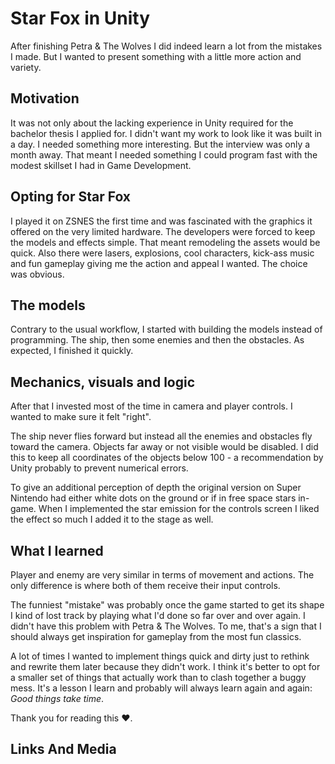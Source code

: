 # Star Fox in Unity

After finishing Petra & The Wolves I did indeed learn a lot from
the mistakes I made. But I wanted to present something with a little more
action and variety.

## Motivation

It was not only about the lacking experience in Unity required
for the bachelor thesis I applied for. 
I didn't want my work to look like it was built in a day.
I needed something more interesting. But the interview was
only a month away. That meant I needed something I could
program fast with the modest skillset I had in Game Development.

## Opting for Star Fox

I played it on ZSNES the first time and
was fascinated with the graphics it offered on the very limited hardware.
The developers were forced to keep the models and effects simple. 
That meant remodeling the assets would be quick.
Also there were lasers, explosions, cool characters, kick-ass music and
fun gameplay giving me the action and appeal I wanted. The choice was obvious.

## The models

Contrary to the usual workflow, I started with building
the models instead of programming. The ship, then some enemies 
and then the obstacles. As expected, I finished it quickly.

## Mechanics, visuals and logic

After that I invested most of the time in camera and player controls.
I wanted to make sure it felt "right".

The ship never flies forward but instead all the enemies and
obstacles fly toward the camera. Objects far away or not visible
would be disabled. I did this to keep all coordinates
of the objects below 100 - a recommendation by Unity probably
to prevent numerical errors.

To give an additional perception of depth the original version on 
Super Nintendo had either white dots on the ground or if in free space
stars in-game. When I implemented the star emission for the controls
screen I liked the effect so much I added it to the stage as well.

## What I learned

Player and enemy are very similar in terms of movement and actions.
The only difference is where both of them receive their input controls.

The funniest "mistake" was probably once the game started to get its
shape I kind of lost track by playing what I'd done so far over and 
over again. I didn't have this problem with Petra & The Wolves. To
me, that's a sign that I should always get inspiration for gameplay
from the most fun classics.

A lot of times I wanted to implement things quick and dirty 
just to rethink and rewrite them later because they
didn't work. I think it's better to opt for a smaller set of things that
actually work than to clash together a buggy mess. It's a lesson I learn and 
probably will always learn again and again:
*Good things take time*.

Thank you for reading this ❤️.

## Links And Media







